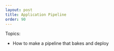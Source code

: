 ```yaml
---
layout: post
title: Application Pipeline
order: 90
---
```


Topics:
- How to make a pipeline that bakes and deploy
